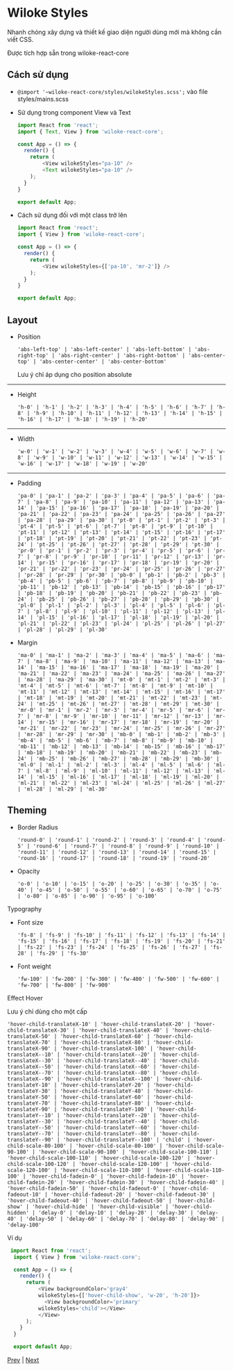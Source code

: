 [3]: ../general/files
[5]: ./tachyons.md

<!--  content -->

# Wiloke Styles

Nhanh chóng xây dựng và thiết kế giao diện người dùng mới mà không cần viết CSS.

Được tích hợp sẵn trong wiloke-react-core

## Cách sử dụng

- `@import '~wiloke-react-core/styles/wilokeStyles.scss';` vào file styles/mains.scss

- Sử dụng trong component View và Text

  ```js
  import React from 'react';
  import { Text, View } from 'wiloke-react-core';

  const App = () => {
    render() {
      return (
          <View wilokeStyles="pa-10" />
          <Text wilokeStyles="pa-10" />
      );
    }
  }

  export default App;
  ```

- Cách sử dụng đối với một class trở lên

  ```js
  import React from 'react';
  import { View } from 'wiloke-react-core';

  const App = () => {
    render() {
      return (
          <View wilokeStyles={['pa-10', 'mr-2']} />
      );
    }
  }

  export default App;
  ```

## Layout

- Position

  `'abs-left-top' | 'abs-left-center' | 'abs-left-bottom' | 'abs-right-top' | 'abs-right-center' | 'abs-right-bottom' | 'abs-center-top' | 'abs-center-center' | 'abs-center-bottom'`

  Lưu ý chỉ áp dụng cho position absolute

---

- Height

  `'h-0' | 'h-1' | 'h-2' | 'h-3' | 'h-4' | 'h-5' | 'h-6' | 'h-7' | 'h-8' | 'h-9' | 'h-10' | 'h-11' | 'h-12' | 'h-13' | 'h-14' | 'h-15' | 'h-16' | 'h-17' | 'h-18' | 'h-19' | 'h-20'`

---

- Width

  `'w-0' | 'w-1' | 'w-2' | 'w-3' | 'w-4' | 'w-5' | 'w-6' | 'w-7' | 'w-8' | 'w-9' | 'w-10' | 'w-11' | 'w-12' | 'w-13' | 'w-14' | 'w-15' | 'w-16' | 'w-17' | 'w-18' | 'w-19' | 'w-20'`

---

- Padding

  `'pa-0' | 'pa-1' | 'pa-2' | 'pa-3' | 'pa-4' | 'pa-5' | 'pa-6' | 'pa-7' | 'pa-8' | 'pa-9' | 'pa-10' | 'pa-11' | 'pa-12' | 'pa-13' | 'pa-14' | 'pa-15' | 'pa-16' | 'pa-17' | 'pa-18' | 'pa-19' | 'pa-20' | 'pa-21' | 'pa-22' | 'pa-23' | 'pa-24' | 'pa-25' | 'pa-26' | 'pa-27' | 'pa-28' | 'pa-29' | 'pa-30' | 'pt-0' | 'pt-1' | 'pt-2' | 'pt-3' | 'pt-4' | 'pt-5' | 'pt-6' | 'pt-7' | 'pt-8' | 'pt-9' | 'pt-10' | 'pt-11' | 'pt-12' | 'pt-13' | 'pt-14' | 'pt-15' | 'pt-16' | 'pt-17' | 'pt-18' | 'pt-19' | 'pt-20' | 'pt-21' | 'pt-22' | 'pt-23' | 'pt-24' | 'pt-25' | 'pt-26' | 'pt-27' | 'pt-28' | 'pt-29' | 'pt-30' | 'pr-0' | 'pr-1' | 'pr-2' | 'pr-3' | 'pr-4' | 'pr-5' | 'pr-6' | 'pr-7' | 'pr-8' | 'pr-9' | 'pr-10' | 'pr-11' | 'pr-12' | 'pr-13' | 'pr-14' | 'pr-15' | 'pr-16' | 'pr-17' | 'pr-18' | 'pr-19' | 'pr-20' | 'pr-21' | 'pr-22' | 'pr-23' | 'pr-24' | 'pr-25' | 'pr-26' | 'pr-27' | 'pr-28' | 'pr-29' | 'pr-30' | 'pb-0' | 'pb-1' | 'pb-2' | 'pb-3' | 'pb-4' | 'pb-5' | 'pb-6' | 'pb-7' | 'pb-8' | 'pb-9' | 'pb-10' | 'pb-11' | 'pb-12' | 'pb-13' | 'pb-14' | 'pb-15' | 'pb-16' | 'pb-17' | 'pb-18' | 'pb-19' | 'pb-20' | 'pb-21' | 'pb-22' | 'pb-23' | 'pb-24' | 'pb-25' | 'pb-26' | 'pb-27' | 'pb-28' | 'pb-29' | 'pb-30' | 'pl-0' | 'pl-1' | 'pl-2' | 'pl-3' | 'pl-4' | 'pl-5' | 'pl-6' | 'pl-7' | 'pl-8' | 'pl-9' | 'pl-10' | 'pl-11' | 'pl-12' | 'pl-13' | 'pl-14' | 'pl-15' | 'pl-16' | 'pl-17' | 'pl-18' | 'pl-19' | 'pl-20' | 'pl-21' | 'pl-22' | 'pl-23' | 'pl-24' | 'pl-25' | 'pl-26' | 'pl-27' | 'pl-28' | 'pl-29' | 'pl-30'`

- Margin

  `'ma-0' | 'ma-1' | 'ma-2' | 'ma-3' | 'ma-4' | 'ma-5' | 'ma-6' | 'ma-7' | 'ma-8' | 'ma-9' | 'ma-10' | 'ma-11' | 'ma-12' | 'ma-13' | 'ma-14' | 'ma-15' | 'ma-16' | 'ma-17' | 'ma-18' | 'ma-19' | 'ma-20' | 'ma-21' | 'ma-22' | 'ma-23' | 'ma-24' | 'ma-25' | 'ma-26' | 'ma-27' | 'ma-28' | 'ma-29' | 'ma-30' | 'mt-0' | 'mt-1' | 'mt-2' | 'mt-3' | 'mt-4' | 'mt-5' | 'mt-6' | 'mt-7' | 'mt-8' | 'mt-9' | 'mt-10' | 'mt-11' | 'mt-12' | 'mt-13' | 'mt-14' | 'mt-15' | 'mt-16' | 'mt-17' | 'mt-18' | 'mt-19' | 'mt-20' | 'mt-21' | 'mt-22' | 'mt-23' | 'mt-24' | 'mt-25' | 'mt-26' | 'mt-27' | 'mt-28' | 'mt-29' | 'mt-30' | 'mr-0' | 'mr-1' | 'mr-2' | 'mr-3' | 'mr-4' | 'mr-5' | 'mr-6' | 'mr-7' | 'mr-8' | 'mr-9' | 'mr-10' | 'mr-11' | 'mr-12' | 'mr-13' | 'mr-14' | 'mr-15' | 'mr-16' | 'mr-17' | 'mr-18' | 'mr-19' | 'mr-20' | 'mr-21' | 'mr-22' | 'mr-23' | 'mr-24' | 'mr-25' | 'mr-26' | 'mr-27' | 'mr-28' | 'mr-29' | 'mr-30' | 'mb-0' | 'mb-1' | 'mb-2' | 'mb-3' | 'mb-4' | 'mb-5' | 'mb-6' | 'mb-7' | 'mb-8' | 'mb-9' | 'mb-10' | 'mb-11' | 'mb-12' | 'mb-13' | 'mb-14' | 'mb-15' | 'mb-16' | 'mb-17' | 'mb-18' | 'mb-19' | 'mb-20' | 'mb-21' | 'mb-22' | 'mb-23' | 'mb-24' | 'mb-25' | 'mb-26' | 'mb-27' | 'mb-28' | 'mb-29' | 'mb-30' | 'ml-0' | 'ml-1' | 'ml-2' | 'ml-3' | 'ml-4' | 'ml-5' | 'ml-6' | 'ml-7' | 'ml-8' | 'ml-9' | 'ml-10' | 'ml-11' | 'ml-12' | 'ml-13' | 'ml-14' | 'ml-15' | 'ml-16' | 'ml-17' | 'ml-18' | 'ml-19' | 'ml-20' | 'ml-21' | 'ml-22' | 'ml-23' | 'ml-24' | 'ml-25' | 'ml-26' | 'ml-27' | 'ml-28' | 'ml-29' | 'ml-30'`

## Theming

- Border Radius

  `'round-0' | 'round-1' | 'round-2' | 'round-3' | 'round-4' | 'round-5' | 'round-6' | 'round-7' | 'round-8' | 'round-9' | 'round-10' | 'round-11' | 'round-12' | 'round-13' | 'round-14' | 'round-15' | 'round-16' | 'round-17' | 'round-18' | 'round-19' | 'round-20'`

- Opacity

  `'o-0' | 'o-10' | 'o-15' | 'o-20' | 'o-25' | 'o-30' | 'o-35' | 'o-40' | 'o-45' | 'o-50' | 'o-55' | 'o-60' | 'o-65' | 'o-70' | 'o-75' | 'o-80' | 'o-85' | 'o-90' | 'o-95' | 'o-100'`

Typography

- Font size

  `'fs-8' | 'fs-9' | 'fs-10' | 'fs-11' | 'fs-12' | 'fs-13' | 'fs-14' | 'fs-15' | 'fs-16' | 'fs-17' | 'fs-18' | 'fs-19' | 'fs-20' | 'fs-21' | 'fs-22' | 'fs-23' | 'fs-24' | 'fs-25' | 'fs-26' | 'fs-27' | 'fs-28' | 'fs-29' | 'fs-30'`

- Font weight

  `'fw-100' | 'fw-200' | 'fw-300' | 'fw-400' | 'fw-500' | 'fw-600' | 'fw-700' | 'fw-800' | 'fw-900'`

Effect Hover

Lưu ý chỉ dùng cho một cấp

`'hover-child-translateX-10' | 'hover-child-translateX-20' | 'hover-child-translateX-30' | 'hover-child-translateX-40' | 'hover-child-translateX-50' | 'hover-child-translateX-60' | 'hover-child-translateX-70' | 'hover-child-translateX-80' | 'hover-child-translateX-90' | 'hover-child-translateX-100' | 'hover-child-translateX--10' | 'hover-child-translateX--20' | 'hover-child-translateX--30' | 'hover-child-translateX--40' | 'hover-child-translateX--50' | 'hover-child-translateX--60' | 'hover-child-translateX--70' | 'hover-child-translateX--80' | 'hover-child-translateX--90' | 'hover-child-translateX--100' | 'hover-child-translateY-10' | 'hover-child-translateY-20' | 'hover-child-translateY-30' | 'hover-child-translateY-40' | 'hover-child-translateY-50' | 'hover-child-translateY-60' | 'hover-child-translateY-70' | 'hover-child-translateY-80' | 'hover-child-translateY-90' | 'hover-child-translateY-100' | 'hover-child-translateY--10' | 'hover-child-translateY--20' | 'hover-child-translateY--30' | 'hover-child-translateY--40' | 'hover-child-translateY--50' | 'hover-child-translateY--60' | 'hover-child-translateY--70' | 'hover-child-translateY--80' | 'hover-child-translateY--90' | 'hover-child-translateY--100' | 'child' | 'hover-child-scale-80-100' | 'hover-child-scale-80-100' | 'hover-child-scale-90-100' | 'hover-child-scale-90-100' | 'hover-child-scale-100-110' | 'hover-child-scale-100-110' | 'hover-child-scale-100-120' | 'hover-child-scale-100-120' | 'hover-child-scale-120-100' | 'hover-child-scale-120-100' | 'hover-child-scale-110-100' | 'hover-child-scale-110-100' | 'hover-child-fadein-0' | 'hover-child-fadein-10' | 'hover-child-fadein-20' | 'hover-child-fadein-30' | 'hover-child-fadein-40' | 'hover-child-fadein-50' | 'hover-child-fadeout-0' | 'hover-child-fadeout-10' | 'hover-child-fadeout-20' | 'hover-child-fadeout-30' | 'hover-child-fadeout-40' | 'hover-child-fadeout-50' | 'hover-child-show' | 'hover-child-hide' | 'hover-child-visible' | 'hover-child-hidden' | 'delay-0' | 'delay-10' | 'delay-20' | 'delay-30' | 'delay-40' | 'delay-50' | 'delay-60' | 'delay-70' | 'delay-80' | 'delay-90' | 'delay-100'`

Ví dụ

```js
 import React from 'react';
  import { View } from 'wiloke-react-core';

  const App = () => {
    render() {
      return (
          <View backgroundColor='gray4'
          wilokeStyles={['hover-child-show', 'w-20', 'h-20']}>
            <View backgroundColor='primary'
          wilokeStyles='child'></View>
          </View>
      );
    }
  }

  export default App;
```

<!-- end of content -->

[Prev][3] | [Next][5]
